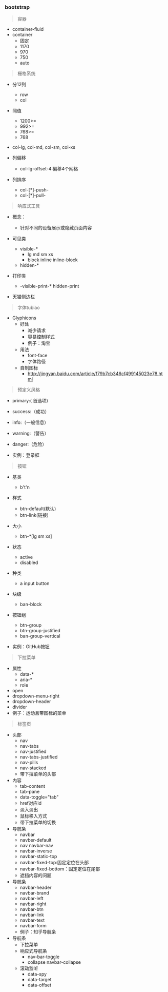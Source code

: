 ###	bootstrap

> 容器

- container-fluid
- container
  - 固定
  - 1170
  - 970
  - 750
  - auto
> 栅格系统

- 分12列

  - row
  - col

- 阈值

  - 1200>=
  - 992>=
  - 768>=
  - 768
  
- col-lg, col-md, col-sm, col-xs

- 列偏移

  - col-lg-offset-4:偏移4个网格

- 列排序

  - col-[*]-push-
  - col-[*]-pull-

> 响应式工具

- 概念：
  
  - 针对不同的设备展示或隐藏页面内容
  
- 可见类
  - visible-*
    - lg md sm xs
    - block inline inline-block
  - hidden-*
  
- 打印类
  
  - -visible-print-* hidden-print
  
- 天猫侧边栏

> 字体tubiao

- Glyphicons
  - 好处
    - 减少请求
    - 容易控制样式
    - 例子：淘宝
  - 用法
    - font-face
    - 字体路径
  - 自制图标
    - http://jingyan.baidu.com/article/f79b7cb346cf499145023e78.html	

> 预定义风格

- primary:( 首选项)

- success:（成功）

- info:（一般信息）

- warning:（警告）

- danger:（危险）

- 实例：登录框

> 按钮

- 基类

  - b't'n

- 样式

  - btn-default(默认)
  - btn-link(链接)

- 大小

  - btn-*[lg sm xs]

- 状态

  - active
  - disabled

- 种类

  - a input button

- 块级

  - ban-block

- 按钮组

  - btn-group
  - btn-group-justified
  - ban-group-vertical

- 实例：GitHub按钮

> 	下拉菜单

- 属性
  - data-*
  - aria-*
  - role
- open
- dropdown-menu-right
- dropdown-header
- divider
- 例子：运动且带图标的菜单

> 标签页

- 头部
  - nav
  - nav-tabs
  - nav-justified
  - nav-tabs-justified
  - nav-pills
  - nav-stacked
  - 带下拉菜单的头部
- 内容
  - tab-content
  - tab-pane
  - data-toggle="tab"
  - href对应id
  - 淡入淡出
  - 鼠标移入方式
  - 带下拉菜单的切换
- 导航条
  - navbar
  - navber-default
  - nav navbar-nav
  - navbar-inverse
  - navbar-static-top
  - navbar-fixed-top:固定定位在头部
  - navbar-fixed-bottom：固定定位在尾部
  - 遮挡内容的问题
- 导航条
  - navbar-header
  - navbar-brand
  - navbar-left
  - navbar-right
  - navbar-btn
  - navbar-link
  - navbar-text
  - navbar-form
  - 例子：知乎导航条
- 导航条
  - 下拉菜单
  - 响应式导航条
    - nav-bar-toggle
    - collapse navbar-collapse
  - 滚动监听
    - data-spy
    - data-target
    - data-offset